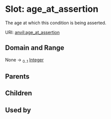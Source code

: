 
# Slot: age_at_assertion

The age at which this condition is being asserted.

URI: [anvil:age_at_assertion](https://anvilproject.org/acr-harmonized-data-model/age_at_assertion)


## Domain and Range

None &#8594;  <sub>0..1</sub> [Integer](types/Integer.md)

## Parents


## Children


## Used by

